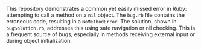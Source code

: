 This repository demonstrates a common yet easily missed error in Ruby: attempting to call a method on a `nil` object. The `bug.rb` file contains the erroneous code, resulting in a `NoMethodError`. The solution, shown in `bugSolution.rb`, addresses this using safe navigation or nil checking.  This is a frequent source of bugs, especially in methods receiving external input or during object initialization.